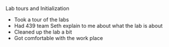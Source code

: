 Lab tours and Initialization

- Took a tour of the labs
- Had 439 team Seth explain to me about what the lab is about
- Cleaned up the lab a bit
- Got comfortable with the work place